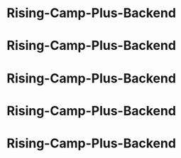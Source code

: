 # Rising-Camp-Plus-Backend
# Rising-Camp-Plus-Backend
# Rising-Camp-Plus-Backend
# Rising-Camp-Plus-Backend
# Rising-Camp-Plus-Backend
